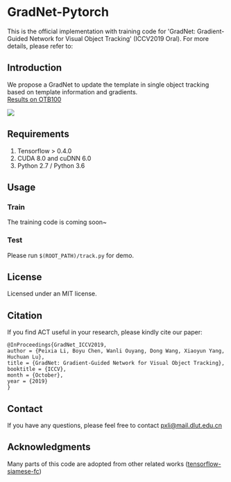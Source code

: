 # GradNet-Pytorch
This is the official implementation with training code for 'GradNet: Gradient-Guided Network for Visual Object Tracking' (ICCV2019 Oral). For more details, please refer to:

Introduction
--------------------------------
We propose a GradNet to update the template in single object tracking based on template information and gradients.</br>
[Results on OTB100](https://drive.google.com/file/d/1jvjZlQmDGqvrVgQuA4yZIsgZGZUws1_z/view?usp=sharing) </br>

![](https://github.com/LPXTT/GradNet-Pytorch/blob/master/GradNet.png)  

Requirements
--------------------------
1. Tensorflow > 0.4.0
2. CUDA 8.0 and cuDNN 6.0
3. Python 2.7 / Python 3.6

Usage
--------------------------
### Train
   The training code is coming soon~
   
### Test
  Please run `$(ROOT_PATH)/track.py` for demo.
  
License
--------------------
Licensed under an MIT license.

Citation
--------------------
If you find ACT useful in your research, please kindly cite our paper:</br>

    @InProceedings{GradNet_ICCV2019,
    author = {Peixia Li, Boyu Chen, Wanli Ouyang, Dong Wang, Xiaoyun Yang, Huchuan Lu},
    title = {GradNet: Gradient-Guided Network for Visual Object Tracking},
    booktitle = {ICCV},
    month = {October},
    year = {2019}
    }

Contact
--------------------
If you have any questions, please feel free to contact pxli@mail.dlut.edu.cn

Acknowledgments
------------------------------
Many parts of this code are adopted from other related works ([tensorflow-siamese-fc](https://github.com/www0wwwjs1/tensorflow-siamese-fc))
